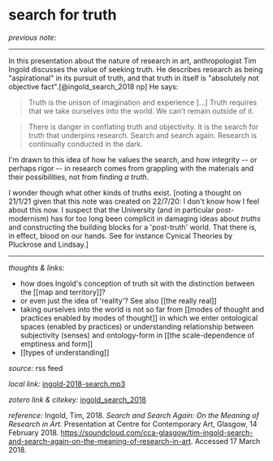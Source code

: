 # search for truth 

_previous note:_  

---

In this presentation about the nature of research in art, anthropologist Tim Ingold discusses the value of seeking truth. He describes research as being "aspirational" in its pursuit of truth, and that truth in itself is "absolutely not objective fact".[@ingold_search_2018 np] He says:

>Truth is the unison of imagination and experience  [...] Truth requires that we take ourselves into the world. We can’t remain outside of it.

>There is danger in conflating truth and objectivity. It is the search for truth that underpins research. Search and search again. Research is continually conducted in the dark.

I'm drawn to this idea of how he values the search, and how integrity -- or perhaps rigor -- in research comes from grappling with the materials and their possibilities, not from finding _a truth_.
 
I wonder though what other kinds of truths exist. [noting a thought on 21/1/21 given that this note was created on 22/7/20: I don't know how I feel about this now. I suspect that the University (and in particular post-modernism) has for too long been complicit in damaging ideas about _truths_ and constructing the building blocks for a 'post-truth' world. That there is, in effect, blood on our hands. See for instance Cynical Theories by Pluckrose and Lindsay.]

--- 

_thoughts & links:_

- how does Ingold's conception of truth sit with the distinction between the [[map and territory]]?
- or even just the idea of 'reality'? See also [[the really real]]
- taking ourselves into the world is not so far from [[modes of thought and practices enabled by modes of thought]] in which we enter ontological spaces (enabled by practices) or understanding relationship between subjectivity (senses) and ontology-form in [[the scale-dependence of emptiness and form]]
- [[types of understanding]]


_source:_  rss feed    

_local link:_ [ingold-2018-search.mp3](hook://file/kgv4V8C7D?p=RHJvcGJveC9iaWJsaW9ncmFwaHkgcGRmcw==&n=ingold-2018-search.mp3)

_zotero link & citekey:_ [ingold_search_2018](zotero://select/items/1_FLKQJ8WZ)

_reference:_ Ingold, Tim, 2018. _Search and Search Again: On the Meaning of Research in Art_. Presentation at Centre for Contemporary Art, Glasgow, 14 February 2018. <https://soundcloud.com/cca-glasgow/tim-ingold-search-and-search-again-on-the-meaning-of-research-in-art>. Accessed 17 March 2018.



